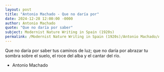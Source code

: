 ```yaml
---
layout: post
title: "Antonio Machado - Que no daría por"
date: 2024-12-28 12:00:00 -0000
author: Antonio Machado
quote: "Que no daría por saber"
subject: Modernist Nature Writing in Spain (1920s)
permalink: /Modernist Nature Writing in Spain (1920s)/Antonio Machado/Antonio Machado - Que no daría por
---
```


Que no daría por saber
   tus caminos de luz;
   que no daría por abrazar
   tu sombra sobre el suelo,
   el roce del alba
   y el cantar del río.

- Antonio Machado
